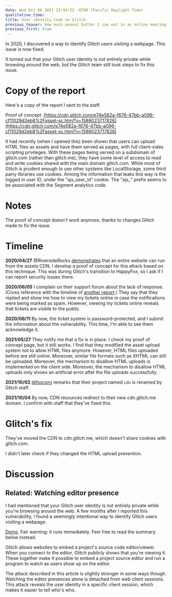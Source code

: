 ```yaml
---
date: Wed Oct 06 2021 23:44:22 -0700 (Pacific Daylight Time)
qualitative_time: 
title: User identity leak on Glitch
previous_teaser: How much peanut butter I can eat in an online meeting without people noticing
previous_first: true
---
```

In 2020, I discovered a way to identify Glitch users visiting a webpage.
This issue is now fixed.

It turned out that your Glitch user identity is not entirely private while browsing around the web, but the Glitch team still took steps to fix this issue.

# Copy of the report

Here's a copy of the report I sent to the staff.

Proof of concept:
[https://cdn.glitch.com/e74e582a-f676-47bb-a096-cf11029d2eb8%2Fasset-sc.html?v=1588023717826](https://cdn.glitch.com/e74e582a-f676-47bb-a096-cf11029d2eb8%2Fasset-sc.html?v=1588023717826)

It had recently (when I opened this) been shown that users can upload
HTML files as assets and have them served as pages, with full
client-sides scripting privileges. With these pages being served on a
subdomain of glitch.com (rather than glitch.me), they have some level
of access to read and write cookies shared with the main domain
glitch.com. While most of Glitch is prudent enough to use other
systems like LocalStorage, some third party libraries use cookies.
Among the information that leaks this way is the logged in user ID,
under the "ajs_user_id" cookie. The "ajs_" prefix seems to be
associated with the Segment analytics code.

# Notes

The proof of concept doesn't work anymore, thanks to changes Glitch made to fix the issue.

# Timeline

**2020/04/27**
@RiversideRocks [demonstrates](https://support.glitch.com/t/some-things-you-might-not-know/22838/4?u=wh0) that an entire website can run from the assets CDN.
I develop a proof of concept for this attack based on this technique.
This was during Glitch's transition to HappyFox, so I ask if I can report security issues there.

**2020/06/05** 
I complain on their support forum about the lack of response.
(Cross reference with the timeline of [another report](/2020/08/10/glitch-privesc-2019.html).)
They say that they replied and show me how to view my tickets online in case the notifications were being marked as spam.
However, viewing my tickets online reveals that tickets are visible to the public.

**2020/06/11**
By now, the ticket system is password-protected, and I submit the information about the vulnerability.
This time, I'm able to see them acknowledge it.

**2021/05/27**
They notify me that a fix is in place.
I check my proof of concept page, but it still works.
I find that they modified the asset upload system not to allow HTML files anymore.
However, HTML files uploaded before are still online.
Moreover, similar file formats such as XHTML can still be uploaded.
Moreover, the mechanism to disallow HTML uploads is implemented on the client side.
Moreover, the mechanism to disallow HTML uploads only shows an artificial error after the file uploads successfully.

**2021/10/02**
[@foxcorn](https://glitch.com/@foxcorn) remarks that their project named `cdn` is renamed by Glitch staff.

**2021/10/04**
By now, CDN resources redirect to their new cdn.glitch.me domain.
I confirm with staff that they've fixed this.

# Glitch's fix

They've moved the CDN to cdn.glitch.me, which doesn't share cookies with glitch.com.

I didn't later check if they changed the HTML upload prevention.

# Discussion

## Related: Watching editor presence

I had mentioned that your Glitch user identity is not entirely private while you're browsing around the web.
A few months after I reported this vulnerability, I found a seemingly intentional way to identify Glitch users visiting a webpage.

[Demo](https://island-foamy-paperback.glitch.me/).
Fair warning: it runs immediately.
Feel free to read the summary below instead.

Glitch allows websites to embed a project's source code editor/viewer.
When you connect to the editor, Glitch publicly shows that you're viewing it.
These together make it possible to embed a project source editor and run a program to watch as users show up on the editor.

The attack described in this article is slightly stronger in some ways though.
Watching the editor presences alone is detached from web client sessions.
This attack reveals the user identity in a specific client session, which makes it easier to tell who's who.
